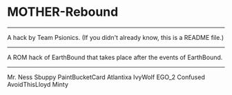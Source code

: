 # MOTHER-Rebound
___________________________________________________________________
A hack by Team Psionics.
(If you didn't already know, this is a README file.)
___________________________________________________________________
A ROM hack of EarthBound that takes place after the events of EarthBound.
___________________________________________________________________
Mr. Ness
Sbuppy
PaintBucketCard
Atlantixa
IvyWolf
EGO_2
Confused
AvoidThisLloyd
Minty
